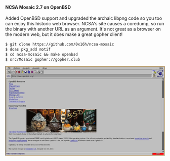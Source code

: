 #### NCSA Mosaic 2.7 on OpenBSD

Added OpenBSD support and upgraded the archaic libpng code so you too can enjoy this historic web browser. NCSA's site causes a coredump, so run the binary with another URL as an argument. It's not great as a browser on the modern web, but it does make a great gopher client!

    $ git clone https://github.com/0x16h/ncsa-mosaic
    $ doas pkg_add motif
    $ cd ncsa-mosaic && make openbsd
    $ src/Mosaic gopher://gopher.club

![Mosaic Screenshot](mosaic.png)
